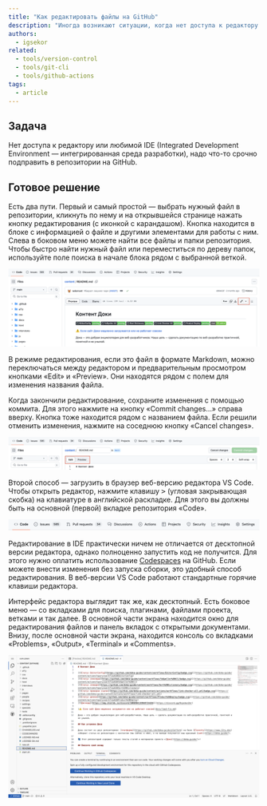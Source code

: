 ```yaml
---
title: "Как редактировать файлы на GitHub"
description: "Иногда возникают ситуации, когда нет доступа к редактору. Редактируйте файлы прямо на GitHub."
authors:
  - igsekor
related:
  - tools/version-control
  - tools/git-cli
  - tools/github-actions
tags:
  - article
---
```


## Задача

Нет доступа к редактору или любимой IDE (Integrated Development Environment — интегрированная среда разработки), надо что-то срочно подправить в репозитории на GitHub.

## Готовое решение

Есть два пути. Первый и самый простой — выбрать нужный файл в репозитории, кликнуть по нему и на открывшейся странице нажать кнопку редактирования (с иконкой с карандашом). Кнопка находится в блоке с информацией о файле и другими элементами для работы с ним. Слева в боковом меню можете найти все файлы и папки репозитория. Чтобы быстро найти нужный файл или переместиться по дереву папок, используйте поле поиска в начале блока рядом с выбранной веткой.

![Просмотр файлов репозитория. Описание выше.](images/file-view.png)

В режиме редактирования, если это файл в формате Markdown, можно переключаться между редактором и предварительным просмотром кнопками «Edit» и «Preview». Они находятся рядом с полем для изменения названия файла.

Когда закончили редактирование, сохраните изменения с помощью коммита. Для этого нажмите на кнопку «Commit changes…» справа вверху. Кнопка тоже находится рядом с названием файла. Если решили отменить изменения, нажмите на соседнюю кнопку «Cancel changes».

![Редактирование файла в браузере. Описание выше.](images/file-editing.png)

Второй способ — загрузить в браузер веб-версию редактора VS Code. Чтобы открыть редактор, нажмите клавишу <kbd>></kbd> (угловая закрывающая скобка) на клавиатуре в английской раскладке. Для этого вы должны быть на основной (первой) вкладке репозитория «Code».

![Вкладки репозитория. Описание выше.](images/repo-tabs.png)

Редактирование в IDE практически ничем не отличается от десктопной версии редактора, однако полноценно запустить код не получится. Для этого нужно оплатить использование [Codespaces](https://docs.github.com/en/codespaces/overview) на GitHub. Если можете внести изменения без запуска сборки, это удобный способ редактирования. В веб-версии VS Code работают стандартные горячие клавиши редактора.

Интерфейс редактора выглядит так же, как десктопный. Есть боковое меню — со вкладками для поиска, плагинами, файлами проекта, ветками и так далее. В основной части экрана находится окно для редактирования файлов и панель вкладок с открытыми документами. Внизу, после основной части экрана, находится консоль со вкладками «Problems», «Output», «Terminal» и «Comments».

![Редактор Visual Studio Code в браузере. Описание выше.](images/vs-code-in-browser.png)

